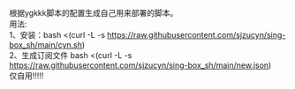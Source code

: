 根据ygkkk脚本的配置生成自己用来部署的脚本。  
用法:  
1、安装：bash <(curl -L -s https://raw.githubusercontent.com/sjzucyn/sing-box_sh/main/cyn.sh)    
2、生成订阅文件 bash <(curl -L -s https://raw.githubusercontent.com/sjzucyn/sing-box_sh/main/new.json)   
仅自用!!!!!
